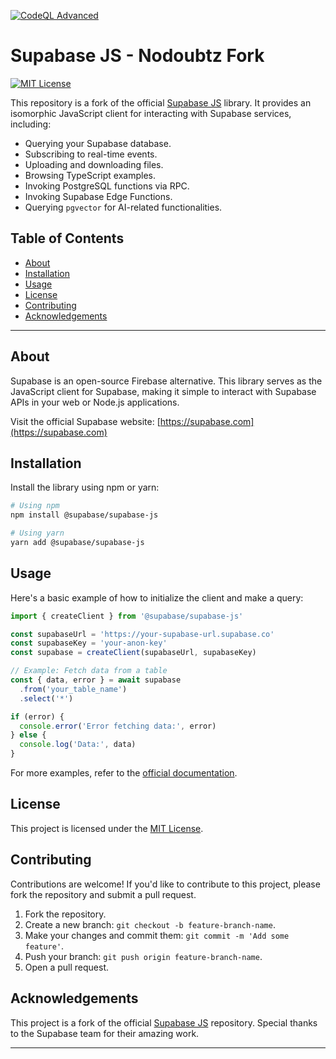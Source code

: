 [![CodeQL Advanced](https://github.com/nodoubtz/supabase-js-nodoubtz/actions/workflows/codeql.yml/badge.svg)](https://github.com/nodoubtz/supabase-js-nodoubtz/actions/workflows/codeql.yml)

# Supabase JS - Nodoubtz Fork

[![MIT License](https://img.shields.io/badge/License-MIT-green.svg)](https://github.com/nodoubtz/supabase-js-nodoubtz/blob/Nodoubtz/LICENSE)

This repository is a fork of the official [Supabase JS](https://github.com/supabase/supabase-js) library. It provides an isomorphic JavaScript client for interacting with Supabase services, including:

- Querying your Supabase database.
- Subscribing to real-time events.
- Uploading and downloading files.
- Browsing TypeScript examples.
- Invoking PostgreSQL functions via RPC.
- Invoking Supabase Edge Functions.
- Querying `pgvector` for AI-related functionalities.

## Table of Contents

- [About](#about)
- [Installation](#installation)
- [Usage](#usage)
- [License](#license)
- [Contributing](#contributing)
- [Acknowledgements](#acknowledgements)

---

## About

Supabase is an open-source Firebase alternative. This library serves as the JavaScript client for Supabase, making it simple to interact with Supabase APIs in your web or Node.js applications.

Visit the official Supabase website: [https://supabase.com](https://supabase.com)

## Installation

Install the library using npm or yarn:

```bash
# Using npm
npm install @supabase/supabase-js

# Using yarn
yarn add @supabase/supabase-js
```

## Usage

Here's a basic example of how to initialize the client and make a query:

```typescript
import { createClient } from '@supabase/supabase-js'

const supabaseUrl = 'https://your-supabase-url.supabase.co'
const supabaseKey = 'your-anon-key'
const supabase = createClient(supabaseUrl, supabaseKey)

// Example: Fetch data from a table
const { data, error } = await supabase
  .from('your_table_name')
  .select('*')

if (error) {
  console.error('Error fetching data:', error)
} else {
  console.log('Data:', data)
}
```

For more examples, refer to the [official documentation](https://supabase.com/docs).

## License

This project is licensed under the [MIT License](https://github.com/nodoubtz/supabase-js-nodoubtz/blob/Nodoubtz/LICENSE).

## Contributing

Contributions are welcome! If you'd like to contribute to this project, please fork the repository and submit a pull request.

1. Fork the repository.
2. Create a new branch: `git checkout -b feature-branch-name`.
3. Make your changes and commit them: `git commit -m 'Add some feature'`.
4. Push your branch: `git push origin feature-branch-name`.
5. Open a pull request.

## Acknowledgements

This project is a fork of the official [Supabase JS](https://github.com/supabase/supabase-js) repository. Special thanks to the Supabase team for their amazing work.

---
